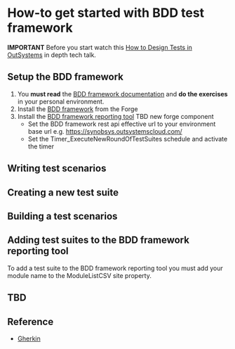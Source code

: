# How-to get started with BDD test framework

**IMPORTANT** Before you start watch this [How to Design Tests in OutSystems](https://www.outsystems.com/events/tech-talks/designing-application-testing/) in depth tech talk.

## Setup the BDD framework

1. You **must read** the [BDD framework documentation](https://www.outsystems.com/forge/Component_Documentation.aspx?ProjectId=1201&ProjectName=bddframework) and **do the exercises** in your personal environment.
2. Install the [BDD framework](https://www.outsystems.com/forge/component-overview/1201/bddframework) from the Forge
3. Install the [BDD framework reporting tool](#) TBD new forge component
    - Set the BDD framework rest api effective url to your environment base url e.g. https://synobsys.outsystemscloud.com/
    - Set the Timer_ExecuteNewRoundOfTestSuites schedule and activate the timer


## Writing test scenarios

## Creating a new test suite

## Building a test scenarios

## Adding test suites to the BDD framework reporting tool
To add a test suite to the BDD framework reporting tool you must add your module name to the ModuleListCSV site property.  

## TBD

## Reference
- [Gherkin](https://www.guru99.com/gherkin-test-cucumber.html)
